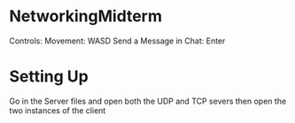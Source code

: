 # NetworkingMidterm
  Controls:
  Movement: WASD
  Send a Message in Chat: Enter
# Setting Up
  Go in the Server files and open both the UDP and TCP severs then open the two instances of the client
